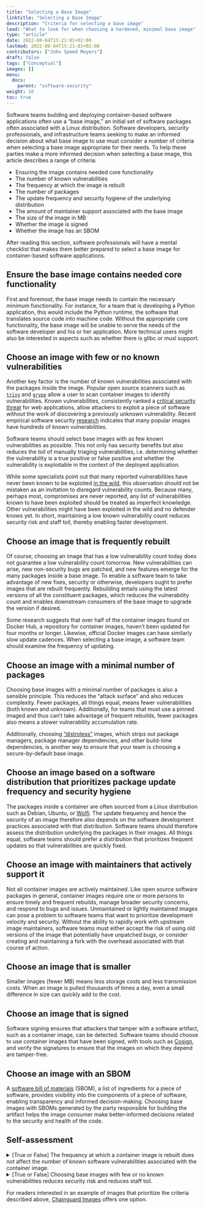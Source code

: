 ```yaml
---
title: "Selecting a Base Image"
linktitle: "Selecting a Base Image"
description: "Criteria for selecting a base image"
lead: "What to look for when choosing a hardened, minimal base image"
type: "article"
date: 2022-08-04T15:21:01+02:00
lastmod: 2022-08-04T15:21:01+02:00
contributors: ["John Speed Meyers"]
draft: false
tags: ["Conceptual"]
images: []
menu:
  docs:
    parent: "software-security"
weight: 10
toc: true
---
```


Software teams building and deploying container-based software applications often use a “base image,” an initial set of software packages often associated with a Linux distribution. Software developers, security professionals, and infrastructure teams seeking to make an informed decision about what base image to use must consider a number of criteria when selecting a base image appropriate for their needs. To help these parties make a more informed decision when selecting a base image, this article describes a range of criteria:

- Ensuring the image contains needed core functionality
- The number of known vulnerabilities
- The frequency at which the image is rebuilt
- The number of packages
- The update frequency and security hygiene of the underlying distribution
- The amount of maintainer support associated with the base image
- The size of the image in MB
- Whether the image is signed
- Whether the image has an SBOM

After reading this section, software professionals will have a mental checklist that makes them better prepared to select a base image for container-based software applications.

## Ensure the base image contains needed core functionality

First and foremost, the base image needs to contain the necessary minimum functionality. For instance, for a team that is developing a Python application, this would include the Python runtime, the software that translates source code into machine code. Without the appropriate core functionality, the base image will be unable to serve the needs of the software developer and his or her application. More technical users might also be interested in aspects such as whether there is glibc or musl support.

## Choose an image with few or no known vulnerabilities

Another key factor is the number of known vulnerabilities associated with the packages inside the image. Popular open source scanners such as [`trivy`](https://github.com/aquasecurity/trivy) and [`grype`](https://github.com/anchore/grype) allow a user to scan container images to identify vulnerabilities. Known vulnerabilities, consistently ranked a [critical security threat](https://owasp.org/www-project-top-ten/) for web applications, allow attackers to exploit a piece of software without the work of discovering a previously unknown vulnerability. Recent empirical software security [research](https://decan.lexpage.net/files/EMSE-2021.pdf) indicates that many popular images have hundreds of known vulnerabilities.

Software teams should select base images with as few known vulnerabilities as possible. This not only has security benefits but also reduces the toil of manually triaging vulnerabilities, i.e. determining whether the vulnerability is a true positive or false positive and whether the vulnerability is exploitable in the context of the deployed application.

While some specialists point out that many reported vulnerabilities have never been known to be exploited [in the wild](https://www.cisa.gov/known-exploited-vulnerabilities), this observation should not be mistaken as an invitation to disregard vulnerability counts. Because many, perhaps most, compromises are never reported, any list of vulnerabilities known to have been exploited should be treated as imperfect knowledge. Other vulnerabilities might have been exploited in the wild and no defender knows yet. In short, maintaining a low known vulnerability count reduces security risk and staff toil, thereby enabling faster development.

## Choose an image that is frequently rebuilt

Of course, choosing an image that has a low vulnerability count today does not guarantee a low vulnerability count tomorrow. New vulnerabilities can arise, new non-security bugs are patched, and new features emerge for the many packages inside a base image. To enable a software team to take advantage of new fixes, security or otherwise, developers ought to prefer images that are rebuilt frequently. Rebuilding entails using the latest versions of all the constituent packages, which reduces the vulnerability count and enables downstream consumers of the base image to upgrade the version if desired.

Some research suggests that over half of the container images found on Docker Hub, a repository for container images, haven’t been updated for four months or longer. Likewise, official Docker images can have similarly slow update cadences. When selecting a base image, a software team should examine the frequency of updating.

## Choose an image with a minimal number of packages

Choosing base images with a minimal number of packages is also a sensible principle. This reduces the “attack surface” and also reduces complexity. Fewer packages, all things equal, means fewer vulnerabilities (both known and unknown). Additionally, for teams that must use a pinned imaged and thus can’t take advantage of frequent rebuilds, fewer packages also means a slower vulnerability accumulation rate.

Additionally, choosing [“distroless”](/software-security/videos/distroless/) images, which strips out package managers, package manager dependencies, and other build-time dependencies, is another way to ensure that your team is choosing a secure-by-default base image.

## Choose an image based on a software distribution that prioritizes package update frequency and security hygiene

The packages inside a container are often sourced from a Linux distribution such as Debian, Ubuntu, or [Wolfi](/open-source/wolfi/overview/). The update frequency and hence the security of an image therefore also depends on the software development practices associated with that distribution. Software teams should therefore assess the distribution underlying the packages in their images. All things equal, software teams should prefer a distribution that prioritizes frequent updates so that vulnerabilities are quickly fixed.

## Choose an image with maintainers that actively support it

Not all container images are actively maintained. Like open source software packages in general, container images require one or more persons to ensure timely and frequent rebuilds, manage broader security concerns, and respond to bugs and issues. Unmaintained or lightly maintained images can pose a problem to software teams that want to prioritize development velocity and security. Without the ability to rapidly work with upstream image maintainers, software teams must either accept the risk of using old versions of the image that potentially have unpatched bugs, or consider creating and maintaining a fork with the overhead associated with that course of action.

## Choose an image that is smaller

Smaller images (fewer MB) means less storage costs and less transmission costs. When an image is pulled thousands of times a day, even a small difference in size can quickly add to the cost.

## Choose an image that is signed

Software signing ensures that attackers that tamper with a software artifact, such as a container image, can be detected. Software teams should choose to use container images that have been signed, with tools such as [Cosign](/open-source/sigstore/cosign/how-to-sign-a-container-with-cosign/), and verify the signatures to ensure that the images on which they depend are tamper-free.

## Choose an image with an SBOM

A [software bill of materials](/open-source/sbom/what-is-an-sbom/) (SBOM), a list of ingredients for a piece of software, provides visibility into the components of a piece of software, enabling transparency and informed decision-making. Choosing base images with SBOMs generated by the party responsible for building the artifact helps the image consumer make better-informed decisions related to the security and health of the code.

## Self-assessment

<details>
  <summary>
   [True or False] The frequency at which a container image is rebuilt does not affect the number of known software vulnerabilities associated with the container image.
  </summary>
False: Infrequently rebuilt images accumulate vulnerabilities as new vulnerabilities are discovered for the packages inside an image.
</details>

<details>
  <summary>
   [True or False] Choosing base images with few or no known vulnerabilities reduces security risk and reduces staff toil.
  </summary>
True: Fewer known vulnerabilities, all things equal, makes the attacker's job harder and reduces the vulnerability triage burden on security teams and developers.
</details>

For readers interested in an example of images that prioritize the criteria described above, [Chainguard Images](https://github.com/chainguard-images) offers one option.
